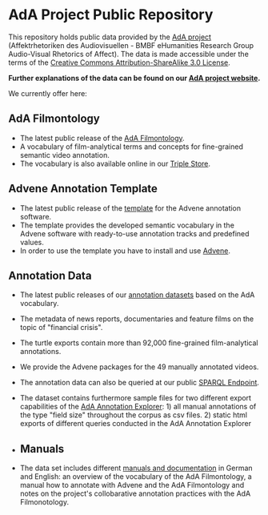 # AdA Project Public Repository

This repository holds public data provided by the [AdA project](http://www.ada.cinepoetics.fu-berlin.de/en/index.html) (Affektrhetoriken des Audiovisuellen - BMBF eHumanities Research Group Audio-Visual Rhetorics of Affect). The data is made accessible under the terms of the [Creative Commons Attribution-ShareAlike 3.0 License](http://en.wikipedia.org/wiki/Wikipedia:Text_of_Creative_Commons_Attribution-ShareAlike_3.0_Unported_License).

**Further explanations of the data can be found on our [AdA project website](https://projectada.github.io/).**

We currently offer here:

## AdA Filmontology
* The latest public release of the [AdA Filmontology](https://github.com/ProjectAdA/public/tree/master/ontology).
* A vocabulary of film-analytical terms and concepts for fine-grained semantic video annotation.
* The vocabulary is also available online in our [Triple Store](http://ada.filmontology.org/resource/2020/03/17/eMAEXannotationMethod).

## Advene Annotation Template
* The latest public release of the [template](https://github.com/ProjectAdA/public/tree/master/advene_template) for the Advene annotation software.
* The template provides the developed semantic vocabulary in the Advene software with ready-to-use annotation tracks and predefined values.
* In order to use the template you have to install and use [Advene](https://www.advene.org/).

## Annotation Data
* The latest public releases of our [annotation datasets](https://github.com/ProjectAdA/public/tree/master/annotations) based on the AdA vocabulary.
* The metadata of news reports, documentaries and feature films on the topic of "financial crisis".
* The turtle exports contain more than 92,000 fine-grained film-analytical annotations.
* We provide the Advene packages for the 49 manually annotated videos.
* The annotation data can also be queried at our public [SPARQL Endpoint](http://ada.filmontology.org/sparql).
* The dataset contains furthermore sample files for two different export capabilities of the [AdA Annotation Explorer](https://project1.ada.cinepoetics.org/explorer/): 1) all manual annotations of the type "field size" throughout the corpus as csv files. 2) static html exports of different queries conducted in the AdA Annotation Explorer

* ## Manuals
* The data set includes different [manuals and documentation](https://github.com/ProjectAdA/public/tree/master/manuals) in German and English: an overview of the vocabulary of the AdA Filmontology, a manual how to annotate with Advene and the AdA Filmontology and notes on the project's collobarative annotation practices with the AdA Filmonotology.



